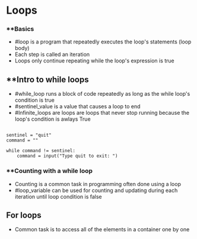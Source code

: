 # Loops
### **Basics
-  #loop is a program that repeatedly executes the loop's statements (loop body)
- Each step is called an iteration
- Loops only continue repeating while the loop's expression is true
## **Intro to while loops
- #while_loop runs a block of code repeatedly as long as the while loop's condition is true
- #sentinel_value is a value that causes a loop to end
- #Infinite_loops are loops are loops that never stop running because the loop's condition is awlays True
```

sentinel = "quit"
command = ""

while command != sentinel:
    command = input("Type quit to exit: ")
```
### **Counting with a while loop
- Counting is a common task in programming often done using a loop 
- #loop_variable can be used for counting and updating during each iteration until loop condition is false
## **For loops**
- Common task is to access all of the elements in a container one by one